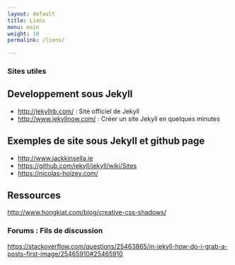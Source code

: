 ```yaml
---
layout: default
title: Liens
menu: main
weight: 10
permalink: /liens/

---
```



<h3> Sites utiles </h3>



<h2> Developpement sous Jekyll </h2>

<ul>
<li>
<a href="http://jekyllrb.com/" target="_blanck">http://jekyllrb.com/</a> : Site officiel de Jekyll
</li>
<li>
<a href="http://www.jekyllnow.com/" target="_blanck">http://www.jekyllnow.com/</a>  : Créer un site Jekyll en quelques minutes
</li>
</ul>


<h2> Exemples de site sous Jekyll et github page </h2>

<ul>
<li>
<a href="http://www.jackkinsella.ie" target="_blanck">http://www.jackkinsella.ie</a>
</li>
<li>
<a href="https://github.com/jekyll/jekyll/wiki/Sites" target="_blanck">https://github.com/jekyll/jekyll/wiki/Sites</a>


<li>
<a href="https://nicolas-hoizey.com/" target="_blanck">https://nicolas-hoizey.com/</a>
</li>
</ul>


<h2> Ressources  </h2>

http://www.hongkiat.com/blog/creative-css-shadows/

<h3> Forums : Fils de discussion </h3>

https://stackoverflow.com/questions/25463865/in-jekyll-how-do-i-grab-a-posts-first-image/25465910#25465910
